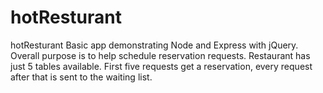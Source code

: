 # hotResturant

hotResturant Basic app demonstrating Node and Express with jQuery. Overall purpose is to help schedule reservation requests. Restaurant has just 5 tables available. First five requests get a reservation, every request after that is sent to the waiting list.
